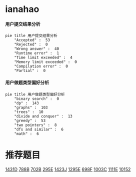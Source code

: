 # ianahao

<!-- tabs:start -->



#### **用户提交结果分析**

```mermaid
pie title 用户提交结果分析
    "Accepted" :  53
    "Rejected" :  0
    "Wrong answer" :  40
    "Runtime error" :  1
    "Time limit exceeded" :  4
    "Memory limit exceeded" :  0
    "Compilation error" :  0
    "Partial" :  0
```

#### **用户做题类型偏好分析**

```mermaid
pie title 用户做题类型偏好分析
    "binary search" :  0
    "dp" :  143
    "graphs" :  103
    "trees" :  10
    "divide and conquer" :  13
    "greedy" :  53
    "two pointers" :  8
    "dfs and similar" :  6
    "math" :  6
```



<!-- tabs:end -->
# 推荐题目
[1431D](https://codeforces.com/contest/1431/problem/D)
[788B](https://codeforces.com/contest/788/problem/B)
[702B](https://codeforces.com/contest/702/problem/B)
[295E](https://codeforces.com/contest/295/problem/E)
[1423J](https://codeforces.com/contest/1423/problem/J)
[1295E](https://codeforces.com/contest/1295/problem/E)
[698F](https://codeforces.com/contest/698/problem/F)
[1003C](https://codeforces.com/contest/1003/problem/C)
[1111E](https://codeforces.com/contest/1111/problem/E)
[10152](https://codeforces.com/contest/1015/problem/2)
